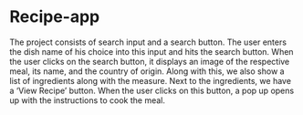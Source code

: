 # Recipe-app
 The project consists of search input and a search button. The user enters the dish name of his choice into this input and hits the search button. When the user clicks on the search button, it displays an image of the respective meal, its name, and the country of origin.  Along with this, we also show a list of ingredients along with the measure. Next to the ingredients, we have a ‘View Recipe’ button. When the user clicks on this button, a pop up opens up with the instructions to cook the meal.
